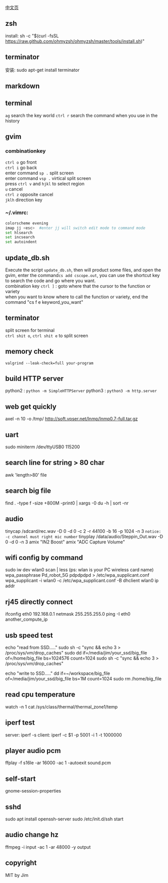 [中文页](README_zh.md)  

## zsh
install: sh -c "$(curl -fsSL https://raw.github.com/ohmyzsh/ohmyzsh/master/tools/install.sh)"

## terminator
安装: sudo apt-get install terminator

## markdown 

## terminal 
`ag` search the key world 
`ctrl r` search the command when you use in the history 

## gvim 
### combinationkey 
`ctrl o` go front  
`ctrl i` go back  
enter command `sp .` split screen  
enter command `vsp .` virtical split screen  
press `ctrl v` and `hjkl` to select region  
`u` cancel  
`ctrl z` opposite cancel  
`jklh` direction key  

### ~/.vimrc: 
```bash 
colorscheme evening   
imap jj <esc>  #enter jj will switch edit mode to command mode  
set hlsearch  
set incsearch  
set autoindent  
```
## update_db.sh
Execute the script `update_db.sh`, then will product some files, and open the gvim, 
enter the command`cs add cscope.out`, you can use the shortcut key to search the 
code and go where you want.  
combination key `ctrl ]` : goto where that the cursor to the function or variety  
when you want to know where to call the function or variety, end the command 
"cs f e keyword_you_want"

## terminator 
split screen for terminal  
`ctrl shit o`, `ctrl shit e` to split screen 

## memory check  
`valgrind --leak-check=full your-program`  

## build HTTP server
python2 : `python -m SimpleHTTPServer`
python3 : `python3 -m http.server`

## web get quickly 
axel -n 10 -o /tmp/ http://soft.vpser.net/lnmp/lnmp0.7-full.tar.gz

## uart
sudo miniterm /dev/ttyUSB0 115200  

## search line for string  > 80 char
awk 'length>80' file

## search big file
find . -type f -size +800M  -print0 | xargs -0 du -h | sort -nr

## audio
tinycap /sdcard/rec.wav -D 0 -d 0 -c 2 -r 44100 -b 16 -p 1024 -n 3
`notice: -c channel must right mic number`
tinyplay /data/audio/Steppin_Out.wav   -D 0 -d 0  -n 3
amix "IN2 Boost"
amix "ADC Capture Volume"

## wifi config by command
sudo iw dev wlan0 scan | less (ps: wlan is your PC wireless card name) 
wpa_passphrase Pd_robot_5G pdpdpdpd >  /etc/wpa_supplicant.conf 
wpa_supplicant -i wlan0 -c /etc/wpa_supplicant.conf -B 
dhclient wlan0 
ip addr

## rj45 directly connect
ifconfig eth0 192.168.0.1 netmask 255.255.255.0
ping -I eth0 another_compute_ip

## usb speed test 
echo "read from SSD....." 
sudo sh -c "sync && echo 3 > /proc/sys/vm/drop_caches" 
sudo dd if=/media/jim/your_ssd/big_file of=/home/big_file bs=1024576 count=1024 
sudo sh -c "sync && echo 3 > /proc/sys/vm/drop_caches" 

echo "write to SSD....." 
dd if=~/workspace/big_file of=/media/jim/your_ssd/big_file bs=1M count=1024 
sudo rm /home/big_file 

## read cpu temperature
watch -n 1 cat /sys/class/thermal/thermal_zone1/temp 

## iperf test
server: iperf -s 
client: iperf -c  $1 -p 5001 -i 1 -t 1000000

## player audio pcm
ffplay -f s16le -ar 16000 -ac 1 -autoexit sound.pcm

## self-start
gnome-session-properties

## sshd
sudo apt install openssh-server
sudo /etc/init.d/ssh start

## audio change hz
ffmpeg -i input -ac 1 -ar 48000 -y output

## copyright   
MIT by Jim
